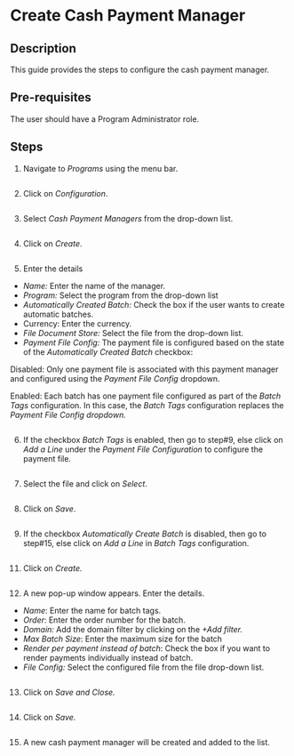 # Create Cash Payment Manager

## Description

This guide provides the steps to configure the cash payment manager.

## Pre-requisites

The user should have a Program Administrator role.

## Steps

1. Navigate to _Programs_ using the menu bar.

<figure><img src="../../../.gitbook/assets/payment-manager-program.PNG" alt=""><figcaption></figcaption></figure>

2. Click on _Configuration_.

<figure><img src="../../../.gitbook/assets/payment-manager-conf.PNG" alt=""><figcaption></figcaption></figure>

3. Select _Cash Payment Managers_ from the drop-down list.

<figure><img src="../../../.gitbook/assets/payment-manger-dropdown-cash (1).PNG" alt=""><figcaption></figcaption></figure>

4. Click on _Create_.

<figure><img src="../../../.gitbook/assets/cash-payment-create.PNG" alt=""><figcaption></figcaption></figure>

5. Enter the details

* _Name:_ Enter the name of the manager.
* _Program:_ Select the program from the drop-down list
* _Automatically Created Batch:_ Check the box if the user wants to create automatic batches.
* Currency: Enter the currency.
* _File Document Store:_ Select the file from the drop-down list.
* _Payment File Config:_ The payment file is configured based on the state of the _Automatically Created Batch_ checkbox:

Disabled: Only one payment file is associated with this payment manager and configured using the _Payment File Config_ dropdown.&#x20;

Enabled: Each batch has one payment file configured as part of the _Batch Tags_ configuration. In this case, the _Batch Tags_ configuration replaces the _Payment File Config dropdown._&#x20;

<figure><img src="../../../.gitbook/assets/cash-payment-manager-file-conf.PNG" alt=""><figcaption></figcaption></figure>

6. If the checkbox _Batch Tags_ is enabled, then go to step#9, else click on _Add a Line_ under the _Payment File Configuration_ to configure the payment file.

<figure><img src="../../../.gitbook/assets/cash-payment-details (2).PNG" alt=""><figcaption></figcaption></figure>

7. Select the file and click on _Select_.

<figure><img src="../../../.gitbook/assets/voucher-payment-select.png" alt=""><figcaption></figcaption></figure>

8. Click on _Save_.

<figure><img src="../../../.gitbook/assets/cash-payment-file-save.PNG" alt=""><figcaption></figcaption></figure>

9. If the checkbox _Automatically Create Batch_ is disabled, then go to step#15, else click on _Add a Line_ in _Batch Tags_ configuration.

<figure><img src="../../../.gitbook/assets/cash-payment-save (1).PNG" alt=""><figcaption></figcaption></figure>

11. Click on _Create._

<figure><img src="../../../.gitbook/assets/batch-tags-list (1).PNG" alt=""><figcaption></figcaption></figure>

12. A new pop-up window appears. Enter the details.

* _Name_:  Enter the name for batch tags.
* _Order_: Enter the order number for the batch.
* _Domain:_ Add the domain filter by clicking on the _+Add filter._
* _Max Batch Size_: Enter the maximum size for the batch
* _Render per payment instead of batch_: Check the box if you want to render payments individually instead of batch.
* _File Config:_ Select the configured file from the file drop-down list.

<figure><img src="../../../.gitbook/assets/batch-tags-drop-down.PNG" alt=""><figcaption></figcaption></figure>

13. Click on _Save and Close._

<figure><img src="../../../.gitbook/assets/batch-tags-template.PNG" alt=""><figcaption></figcaption></figure>

14. Click on _Save._

<figure><img src="../../../.gitbook/assets/cash-payment-save (5).PNG" alt=""><figcaption></figcaption></figure>

15. A new cash payment manager will be created and added to the list.

<figure><img src="../../../.gitbook/assets/cash-payment-result (1).PNG" alt=""><figcaption></figcaption></figure>
